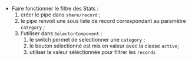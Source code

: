 - Faire fonctionner le filtre des Stats :
   1. créer le pipe dans `share/record` ;
   2. le pipe renvoit une sous liste de record correspondant au paramètre `category` ;
   3. l'utiliser dans `SelectorComponent` :
      1. le switch permet de selectionner une `category` ;
      2. le bouton sélectionné est mis en valeur avec la classe `active`;
      3. utiliser la valeur séléctionnée pour filtrer les `records`
